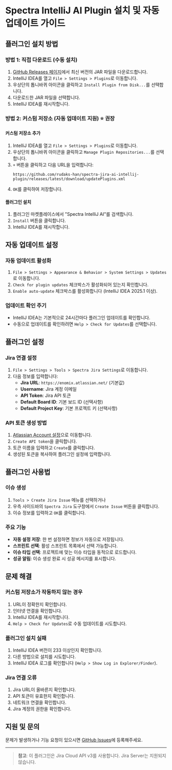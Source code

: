 # Spectra IntelliJ AI Plugin 설치 및 자동 업데이트 가이드

## 플러그인 설치 방법

### 방법 1: 직접 다운로드 (수동 설치)

1. [GitHub Releases 페이지](https://github.com/yourusername/spectra-jira-ai-intellij-plugin/releases)에서 최신 버전의 JAR 파일을 다운로드합니다.
2. IntelliJ IDEA를 열고 `File > Settings > Plugins`로 이동합니다.
3. 우상단의 톱니바퀴 아이콘을 클릭하고 `Install Plugin from Disk...`를 선택합니다.
4. 다운로드한 JAR 파일을 선택합니다.
5. IntelliJ IDEA를 재시작합니다.

### 방법 2: 커스텀 저장소 (자동 업데이트 지원) ⭐ 권장

#### 커스텀 저장소 추가

1. IntelliJ IDEA를 열고 `File > Settings > Plugins`로 이동합니다.
2. 우상단의 톱니바퀴 아이콘을 클릭하고 `Manage Plugin Repositories...`를 선택합니다.
3. `+` 버튼을 클릭하고 다음 URL을 입력합니다:
   ```
   https://github.com/rudaks-han/spectra-jira-ai-intellij-plugin/releases/latest/download/updatePlugins.xml
   ```
4. `OK`를 클릭하여 저장합니다.

#### 플러그인 설치

1. 플러그인 마켓플레이스에서 "Spectra IntelliJ AI"를 검색합니다.
2. `Install` 버튼을 클릭합니다.
3. IntelliJ IDEA를 재시작합니다.

## 자동 업데이트 설정

### 자동 업데이트 활성화

1. `File > Settings > Appearance & Behavior > System Settings > Updates`로 이동합니다.
2. `Check for plugin updates` 체크박스가 활성화되어 있는지 확인합니다.
3. `Enable auto-update` 체크박스를 활성화합니다 (IntelliJ IDEA 2025.1 이상).

### 업데이트 확인 주기

- IntelliJ IDEA는 기본적으로 24시간마다 플러그인 업데이트를 확인합니다.
- 수동으로 업데이트를 확인하려면 `Help > Check for Updates`를 선택합니다.

## 플러그인 설정

### Jira 연결 설정

1. `File > Settings > Tools > Spectra Jira Settings`로 이동합니다.
2. 다음 정보를 입력합니다:
   - **Jira URL**: `https://enomix.atlassian.net/` (기본값)
   - **Username**: Jira 계정 이메일
   - **API Token**: Jira API 토큰
   - **Default Board ID**: 기본 보드 ID (선택사항)
   - **Default Project Key**: 기본 프로젝트 키 (선택사항)

### API 토큰 생성 방법

1. [Atlassian Account 설정](https://id.atlassian.com/manage-profile/security/api-tokens)으로 이동합니다.
2. `Create API token`을 클릭합니다.
3. 토큰 이름을 입력하고 `Create`를 클릭합니다.
4. 생성된 토큰을 복사하여 플러그인 설정에 입력합니다.

## 플러그인 사용법

### 이슈 생성

1. `Tools > Create Jira Issue` 메뉴를 선택하거나
2. 우측 사이드바의 `Spectra Jira` 도구창에서 `Create Issue` 버튼을 클릭합니다.
3. 이슈 정보를 입력하고 `OK`를 클릭합니다.

### 주요 기능

- **자동 설정 저장**: 한 번 설정하면 정보가 자동으로 저장됩니다.
- **스프린트 선택**: 활성 스프린트 목록에서 선택 가능합니다.
- **이슈 타입 선택**: 프로젝트에 맞는 이슈 타입을 동적으로 로드합니다.
- **성공 알림**: 이슈 생성 완료 시 성공 메시지를 표시합니다.

## 문제 해결

### 커스텀 저장소가 작동하지 않는 경우

1. URL이 정확한지 확인합니다.
2. 인터넷 연결을 확인합니다.
3. IntelliJ IDEA를 재시작합니다.
4. `Help > Check for Updates`로 수동 업데이트를 시도합니다.

### 플러그인 설치 실패

1. IntelliJ IDEA 버전이 233 이상인지 확인합니다.
2. 다른 방법으로 설치를 시도합니다.
3. IntelliJ IDEA 로그를 확인합니다 (`Help > Show Log in Explorer/Finder`).

### Jira 연결 오류

1. Jira URL이 올바른지 확인합니다.
2. API 토큰이 유효한지 확인합니다.
3. 네트워크 연결을 확인합니다.
4. Jira 계정의 권한을 확인합니다.

## 지원 및 문의

문제가 발생하거나 기능 요청이 있으시면 [GitHub Issues](https://github.com/yourusername/spectra-jira-ai-intellij-plugin/issues)에 등록해주세요.

---

> **참고**: 이 플러그인은 Jira Cloud API v3를 사용합니다. Jira Server는 지원되지 않습니다.
